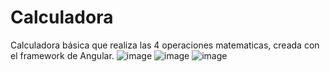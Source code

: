 # Calculadora

  Calculadora básica que realiza las 4 operaciones matematicas, creada con el framework de Angular.
  ![image](https://user-images.githubusercontent.com/122939578/216773052-49be96ac-8879-45ff-a245-7d9b1d0fe2b8.png)
![image](https://user-images.githubusercontent.com/122939578/216773066-4107729b-c634-4cc4-afe6-04780ac9d623.png)
![image](https://user-images.githubusercontent.com/122939578/216773079-7b4af2af-a806-4f58-a1f3-59c7acf2406c.png)
